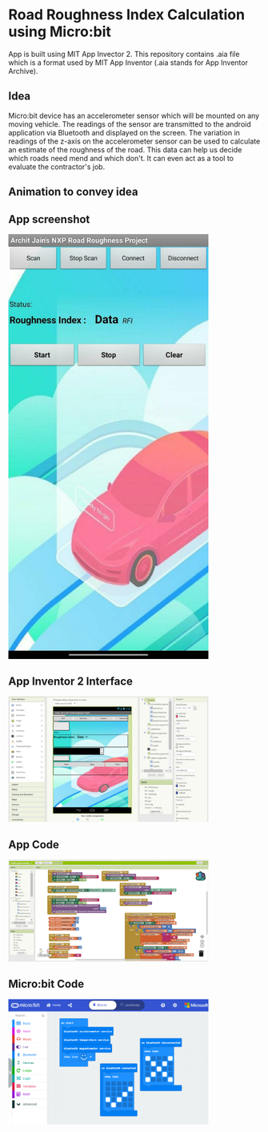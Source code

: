 # Road Roughness Index Calculation using Micro:bit

App is built using MIT App Invector 2. This repository contains .aia file which is a format used by MIT App Inventor (.aia stands for App Inventor Archive).

## Idea

Micro:bit device has an accelerometer sensor which will be mounted on any moving vehicle. The readings of the sensor are transmitted to the android application via Bluetooth and displayed on the screen. The variation in readings of the z-axis on the accelerometer sensor can be used to calculate an estimate of the roughness of the road. This data can help us decide which roads need mend and which don't. It can even act as a tool to evaluate the contractor's job.

## Animation to convey idea


## App screenshot

<img src="/assets/appSnip0.jpeg" alt="Screenshot" width="400"/>

## App Inventor 2 Interface

<img src="/assets/ai2.png" alt="Screenshot" width="400"/>

## App Code

<img src="assets/code.png" alt="Screenshot" width="400"/>

## Micro:bit Code

<img src="assets/microbitCode.png" alt="Screenshot" width="400"/>